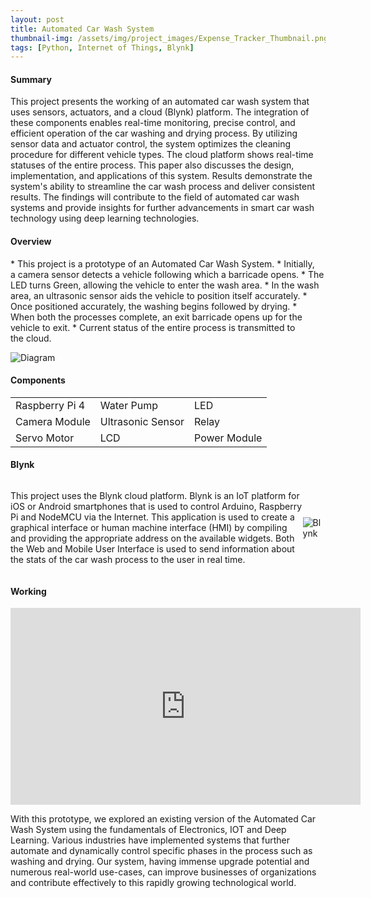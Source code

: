 ```yaml
---
layout: post
title: Automated Car Wash System
thumbnail-img: /assets/img/project_images/Expense_Tracker_Thumbnail.png
tags: [Python, Internet of Things, Blynk]
---
```


<h4>Summary</h4>
This project presents the working of an automated car wash system that uses sensors, actuators, and a cloud (Blynk) platform. The integration of these components enables real-time monitoring, precise control, and efficient operation of the car washing and drying process. By utilizing sensor data and actuator control, the system optimizes the cleaning procedure for different vehicle types. The cloud platform shows real-time statuses of the entire process. This paper also discusses the design, implementation, and applications of this system. Results demonstrate the system's ability to streamline the car wash process and deliver consistent results. The findings will contribute to the field of automated car wash systems and provide insights for further advancements in smart car wash technology using deep learning technologies.

<h4>Overview</h4>
* This project is a prototype of an Automated Car Wash System.
* Initially, a camera sensor detects a vehicle following which a barricade opens.
* The LED turns Green, allowing the vehicle to enter the wash area.
* In the wash area, an ultrasonic sensor aids the vehicle to position itself accurately.
* Once positioned accurately, the washing begins followed by drying.
* When both the processes complete, an exit barricade opens up for the vehicle to exit.
* Current status of the entire process is transmitted to the cloud.

![Diagram](/assets/img/project_images/Expense_Tracker_Diagram.png)

<h4>Components</h4>

<table>
    <tr>
        <td>Raspberry Pi 4</td>
        <td>Water Pump</td>
        <td>LED</td>
    </tr>
    <tr>
        <td>Camera Module</td>
        <td>Ultrasonic Sensor</td>
        <td>Relay</td>
    </tr>
    <tr>
        <td>Servo Motor</td>
        <td>LCD</td>
        <td>Power Module</td>
    </tr>
</table>

<h4>Blynk</h4>

<div style="display: flex; align-items: center;">
    <p>This project uses the Blynk cloud platform. Blynk is an IoT platform for iOS or Android smartphones that is used to control Arduino, Raspberry Pi and NodeMCU via the Internet. This application is used to create a graphical interface or human machine interface (HMI) by compiling and providing the appropriate address on the available widgets. Both the Web and Mobile User Interface is used to send information about the stats of the car wash process to the user in real time.</p>
    <img src="/assets/img/project_images/Expense_Tracker_Blynk.png" alt="Blynk">
</div>

<h4>Working</h4>

<iframe width="560" height="315" src="https://www.youtube.com/embed/YOUTUBE_VIDEO_ID" frameborder="0" allowfullscreen></iframe>

With this prototype, we explored an existing version of the Automated Car Wash System using the fundamentals of Electronics, IOT and Deep Learning. Various industries have implemented systems that further automate and dynamically control specific phases in the process such as washing and drying. Our system, having immense upgrade potential and numerous real-world use-cases, can improve businesses of organizations and contribute effectively to this rapidly growing technological world.
